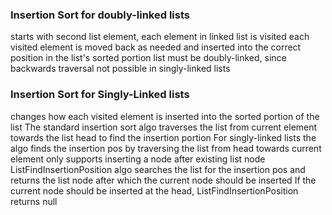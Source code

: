 ### Insertion Sort for doubly-linked lists 
starts with second list element, each element in linked list is visited 
each visited element is moved back as needed and inserted into the correct position in the list's sorted portion 
list must be doubly-linked, since backwards traversal not possible in singly-linked lists 

### Insertion Sort for Singly-Linked lists 
changes how each visited element is inserted into the sorted portion of the list 
The standard insertion sort algo traverses the list from current element towards the list head to find the insertion portion
For singly-linked lists the algo finds the insertion pos by traversing the list from head towards current element 
only supports inserting a node after existing list node
ListFindInsertionPosition algo searches the list for the insertion pos and returns the list node after which the current node should be inserted 
If the current node should be inserted at the head, ListFindInsertionPosition returns null 

